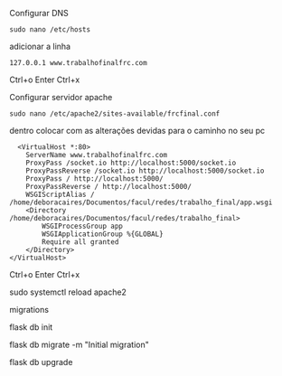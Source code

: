 Configurar DNS 

`sudo nano /etc/hosts`

adicionar a linha

`127.0.0.1 www.trabalhofinalfrc.com`

Ctrl+o Enter Ctrl+x

Configurar servidor apache

`sudo nano /etc/apache2/sites-available/frcfinal.conf`

dentro colocar com as alterações devidas para o caminho no seu pc

```
  <VirtualHost *:80>
    ServerName www.trabalhofinalfrc.com
    ProxyPass /socket.io http://localhost:5000/socket.io
    ProxyPassReverse /socket.io http://localhost:5000/socket.io
    ProxyPass / http://localhost:5000/
    ProxyPassReverse / http://localhost:5000/
    WSGIScriptAlias / /home/deboracaires/Documentos/facul/redes/trabalho_final/app.wsgi
    <Directory /home/deboracaires/Documentos/facul/redes/trabalho_final>
        WSGIProcessGroup app
        WSGIApplicationGroup %{GLOBAL}
        Require all granted
    </Directory>
</VirtualHost>
```

Ctrl+o Enter Ctrl+x

sudo systemctl reload apache2

migrations

flask db init

flask db migrate -m "Initial migration"

flask db upgrade
